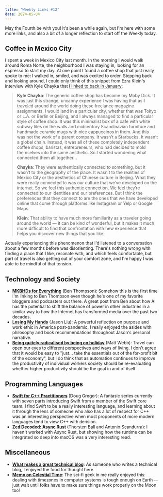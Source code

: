 ```yaml
---
title: "Weekly Links #12"
date: 2024-05-04
---
```


May the Fourth be with you! It's been a while again, but I'm here with some more links,
and also a bit of a longer reflection to start off the Weekly today.

## Coffee in Mexico City

I spent a week in Mexico City last month. In the morning I would walk around Roma Norte,
the neighborhood I was staying in, looking for an espresso to start my day. At one point I
found a coffee shop that just really spoke to me: I walked in, smiled, and was excited to
order. Stepping back and looking around, I could only think of this snippet from Ezra
Klein's interview with Kyle Chayka that [I linked to back in
January](https://davi.sh/weekly/2024-01-14/):

<!--more-->

> **Kyle Chayka**: The generic coffee shop has become my Moby Dick. It was just this strange,
> uncanny experience I was having that as I traveled around the world doing these
> freelance magazine assignments, I would land in a particular city, whether that was
> Tokyo or L.A. or Berlin or Beijing, and I always managed to find a particular style of
> coffee shop. It was this minimalist box of a cafe with white subway tiles on the walls
> and midcentury Scandinavian furniture and handmade ceramic mugs with nice cappuccinos in
> them. And this was not the work of a parent company. It wasn’t a Starbucks. It wasn’t a
> global chain. Instead, it was all of these completely independent coffee shops,
> baristas, entrepreneurs, who had decided to mold themselves into the same aesthetic. So
> I started wondering what connected them all together...
>
> **Chayka**: They were authentically connected to something, but it wasn’t to the geography
> of the place. It wasn’t to the realities of Mexico City or the aesthetics of Chinese
> culture in Beijing. What they were really connected to was our culture that we’ve
> developed on the internet. So we feel this authentic connection. We feel they’re
> connected to our identities and our preferences. But I think the preferences that they
> connect to are the ones that we have developed online that come through platforms like
> Instagram or Yelp or Google Maps.
>
> **Klein**: That ability to have much more familiarity as a traveler going around the
> world — it can be kind of wonderful, but it makes it much more difficult to find that
> confrontation with new experience that helps you discover new things that you like.

Actually experiencing this phenomenon that I'd listened to a conversation about a few
months before was disorienting. There's nothing wrong with finding a place that I like,
resonate with, and which feels comfortable, but part of travel is also getting out of your
comfort zone, and I'm happy I was able to be mindful of that tension.

## Technology and Society
- [**MKBHDs for Everything**](https://stratechery.com/2024/mkbhds-for-everything/) (Ben
  Thompson): Somehow this is the first time I'm linking to Ben Thompson even though he's
  one of my favorite bloggers and podcasters out there. A great post from Ben about how AI
  has the potential to shift the balance of power in other industries in a similar way to
  how the Internet has transformed media over the past two decades.
- [**Losing My Hands**](https://jxnl.co/writing/2024/04/29/losing-my-hands/) (Jason Liu):
  A powerful reflection on purpose and work ethic in America post-pandemic. I really
  enjoyed the asides with philosophy and book recommendations throughout Jason's personal
  narrative.
- [**Being quitely radicalised by being on
  holiday**](https://interconnected.org/home/2024/04/12/radical) (Matt Webb): Travel can
  open our eyes to different perspectives and ways of living. I don't agree that it would
  be easy to "just... take the essentials out of the for-profit bit of the economy", but I
  do think that as automation continues to improve the productivity of individual workers
  society should be re-evaluating whether higher productivity should be the goal in and of
  itself.

## Programming Languages
- [**Swift for C++
  Practitioners**](https://www.douggregor.net/posts/swift-for-cxx-practitioners-value-types/)
  (Doug Gregor): A fantasic series currently with seven parts introducing Swift from a
  member of the Swift core team. I find Swift to be a really interesting language, and
  learning about it through the lens of someone who also has a lot of respect for C++ was
  an interesting perspective when most proponents of more modern languages tend to view
  C++ with derision.
- [**Zed Decoded: Async Rust**](https://zed.dev/blog/zed-decoded-async-rust) (Thorsten
  Ball and Antonio Scandurra): I haven't worked with Async Rust, but showing how the
  runtime can be integrated so deep into macOS was a very interesting read.

## Miscellaneous
- [**What makes a great technical
  blog**](https://notes.eatonphil.com/2024-04-10-what-makes-a-great-tech-blog.html): As
  someone who writes a technical blog, I enjoyed the food for thought here.
- [**Memo on Celestial
  Time**](https://www.whitehouse.gov/wp-content/uploads/2024/04/Celestial-Time-Standardization-Policy.pdf):
  The sci-fi geek in me really enjoyed this: dealing with timezones in computer systems is
  tough enough on Earth -- just wait until folks have to make sure things work properly on
  the Moon too!
